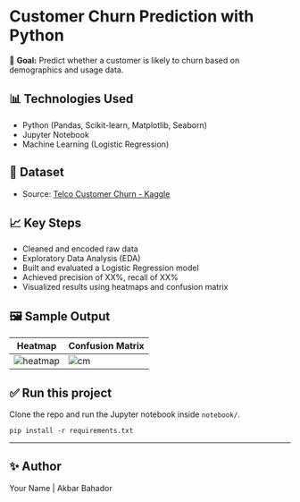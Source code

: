 # Customer Churn Prediction with Python

🎯 **Goal:** Predict whether a customer is likely to churn based on demographics and usage data.

## 📊 Technologies Used
- Python (Pandas, Scikit-learn, Matplotlib, Seaborn)
- Jupyter Notebook
- Machine Learning (Logistic Regression)

## 📁 Dataset
- Source: [Telco Customer Churn - Kaggle](https://www.kaggle.com/blastchar/telco-customer-churn)

## 📈 Key Steps
- Cleaned and encoded raw data
- Exploratory Data Analysis (EDA)
- Built and evaluated a Logistic Regression model
- Achieved precision of XX%, recall of XX%
- Visualized results using heatmaps and confusion matrix

## 🖼 Sample Output

| Heatmap                             | Confusion Matrix                    |
|------------------------------------|-------------------------------------|
| ![heatmap](images/churn_heatmap.png) | ![cm](images/confusion_matrix.png) |

## ✅ Run this project
Clone the repo and run the Jupyter notebook inside `notebook/`.

```
pip install -r requirements.txt
```

---

## ✨ Author
Your Name | Akbar Bahador
